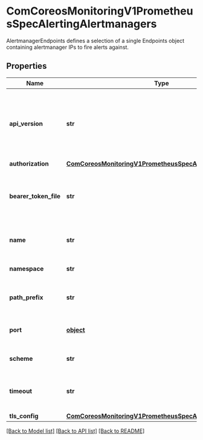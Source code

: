 # ComCoreosMonitoringV1PrometheusSpecAlertingAlertmanagers

AlertmanagerEndpoints defines a selection of a single Endpoints object containing alertmanager IPs to fire alerts against.
## Properties
Name | Type | Description | Notes
------------ | ------------- | ------------- | -------------
**api_version** | **str** | Version of the Alertmanager API that Prometheus uses to send alerts. It can be \&quot;v1\&quot; or \&quot;v2\&quot;. | [optional] 
**authorization** | [**ComCoreosMonitoringV1PrometheusSpecAlertingAuthorization**](ComCoreosMonitoringV1PrometheusSpecAlertingAuthorization.md) |  | [optional] 
**bearer_token_file** | **str** | BearerTokenFile to read from filesystem to use when authenticating to Alertmanager. | [optional] 
**name** | **str** | Name of Endpoints object in Namespace. | 
**namespace** | **str** | Namespace of Endpoints object. | 
**path_prefix** | **str** | Prefix for the HTTP path alerts are pushed to. | [optional] 
**port** | [**object**](.md) | Port the Alertmanager API is exposed on. | 
**scheme** | **str** | Scheme to use when firing alerts. | [optional] 
**timeout** | **str** | Timeout is a per-target Alertmanager timeout when pushing alerts. | [optional] 
**tls_config** | [**ComCoreosMonitoringV1PrometheusSpecAlertingTlsConfig**](ComCoreosMonitoringV1PrometheusSpecAlertingTlsConfig.md) |  | [optional] 

[[Back to Model list]](../README.md#documentation-for-models) [[Back to API list]](../README.md#documentation-for-api-endpoints) [[Back to README]](../README.md)



